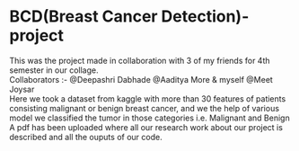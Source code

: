 # BCD(Breast Cancer Detection)-project
This was the project made in collaboration with 3 of my friends for 4th semester in our collage.
<br />Collaborators :- @Deepashri Dabhade @Aaditya More & myself @Meet Joysar
<br />Here we took a dataset from kaggle with more than 30 features of patients consisting malignant or benign breast cancer, and we the help of various model we classified the tumor in those categories i.e. Malignant and Benign
<br />A pdf has been uploaded where all our research work about our project is described and all the ouputs of our code.
